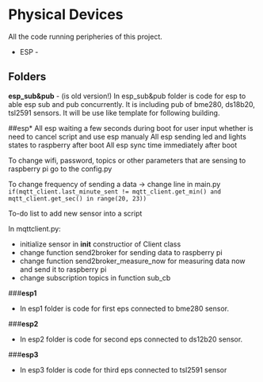 # Physical Devices

All the code running peripheries of this project.

- ESP -

## Folders

**esp_sub&pub** - (is old version!) In esp_sub&pub folder is code for esp to able esp sub and pub concurrently. It is including pub of bme280, ds18b20, tsl2591 sensors. It will be use like template for following building.


##esp*
All esp waiting a few seconds during boot for user input whether is need to cancel script and use esp manualy
All esp sending led and lights states to raspberry after boot
All esp sync time immediately after boot

To change wifi, password, topics or other parameters that are sensing to raspberry pi go to the config.py

To change frequency of sending a data -> change line in main.py
```if(mqtt_client.last_minute_sent != mqtt_client.get_min() and mqtt_client.get_sec() in range(20, 23))```


To-do list to add new sensor into a script

In mqttclient.py:

- initialize sensor in __init__ constructior of Client class
- change function send2broker for sending data to raspberry pi
- change function send2broker_measure_now for measuring data now and send it to raspberry pi
- change subscription topics in function sub_cb 

###**esp1**
 - In esp1 folder is code for first eps connected to bme280 sensor.

###**esp2** 
- In esp2 folder is code for second eps connected to ds12b20 sensor.

###**esp3** 
- In esp3 folder is code for third eps connected to tsl2591 sensor

